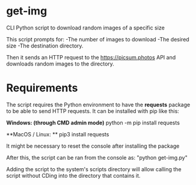 # get-img
CLI Python script to download random images of a specific size

This script prompts for:
  -The number of images to download
  -The desired size 
  -The destination directory.
  
Then it sends an HTTP request to the https://picsum.photos API and downloads random images to the directory.


# Requirements

The script requires the Python environment to have the **requests** package to be able to send HTTP requests.
It can be installed with pip like this:

**Windows: (through CMD admin mode)**
python -m pip install requests

**MacOS / Linux: **
pip3 install requests

It might be necessary to reset the console after installing the package

After this, the script can be ran from the console as:
"python get-img.py"


Adding the script to the system's scripts directory will allow calling the script without CDing into the directory that contains it.
